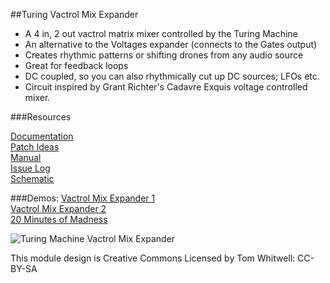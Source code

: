 ##Turing Vactrol Mix Expander   

- A 4 in, 2 out  vactrol matrix mixer controlled by the Turing Machine  
- An alternative to the Voltages expander (connects to the Gates output) 
- Creates rhythmic patterns or shifting drones from any audio source 
- Great for feedback loops  
- DC coupled, so you can also rhythmically cut up DC sources; LFOs etc. 
- Circuit inspired by Grant Richter's Cadavre Exquis voltage controlled mixer.  

###Resources  

[Documentation](https://github.com/TomWhitwell/TuringMixExpander/wiki)   
[Patch Ideas](https://github.com/TomWhitwell/TuringMixExpander/wiki/Patch-Recipes)  
[Manual](https://github.com/TomWhitwell/TuringMixExpander/wiki/How-to-use-the-module)  
[Issue Log](https://github.com/TomWhitwell/TuringMixExpander/issues)   
[Schematic](https://github.com/TomWhitwell/TuringMixExpander/wiki/Schematics)  

###Demos: 
[Vactrol Mix Expander 1](https://soundcloud.com/musicthing/random-looping-vactrol-mixer)  
[Vactrol Mix Expander 2](https://soundcloud.com/musicthing/exquisite-corpse-2)  
[20 Minutes of Madness](https://soundcloud.com/musicthing/radio-music-20-minutes-of-madness)  

![Turing Machine Vactrol Mix Expander](https://farm6.staticflickr.com/5452/8877172227_30965980ba.jpg)  

This module design is Creative Commons Licensed by Tom Whitwell: CC-BY-SA   
